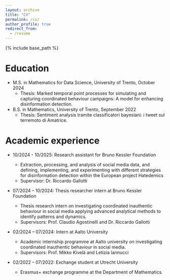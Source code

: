 ```yaml
---
layout: archive
title: "CV"
permalink: /cv/
author_profile: true
redirect_from:
  - /resume
---
```


{% include base_path %}

Education
======
* M.S. in Mathematics for Data Science, University of Trento, October 2024
  * Thesis: Marked temporal point processes for simulating and capturing coordinated behaviour campaigns: A model for enhancing disinformation detection.
* B.S. in Mathematics, University of Trento, September 2022
  * Thesis: Sentiment analysis tramite classificatori bayesiani: i tweet sul terremoto di Amatrice.

Academic experience
======
* 10/2024 - 10/2025: Research assistant for Bruno Kessler Foundation
  * Extraction, processing, and analysis of social media data, and defining, implementing, and experimenting with different strategies for disinformation detection within the European project Hatedemics
  * Supervisor: Dr. Riccardo Gallotti

* 07/2024 – 10/2024: Thesis researcher intern at Bruno Kessler Foundation
  * Thesis research intern on investigating coordinated inauthentic behaviour in social media applying advanced analytical methods to identify patterns and dynamics.
  * Supervisors: Prof. Claudio Agostinelli and Dr. Riccardo Gallotti

* 02/2024 – 07/2024: Intern at Aalto University
  * Academic internship programme at Aalto university on investigating coordinated inauthentic behaviour in social media.
  * Supervisors: Prof. Mikko Kivelä and Letizia Iannucci

* 02/2022 – 07/2022: Exchange student at Utrecht University
  * Erasmus+ exchange programme at the Department of Mathematics.

